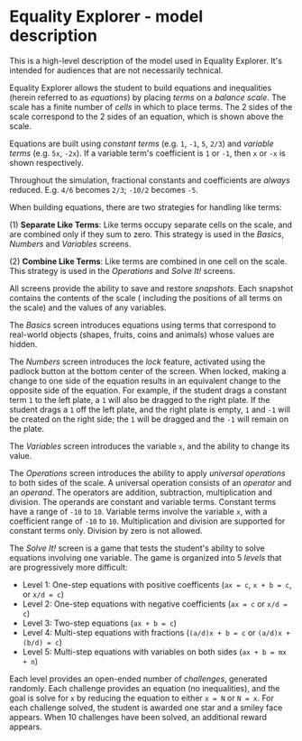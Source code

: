 # Equality Explorer - model description

This is a high-level description of the model used in Equality Explorer. It's intended for audiences
that are not necessarily technical.

Equality Explorer allows the student to build equations and inequalities (herein referred to as _equations_) by placing
_terms_ on a _balance scale_. The scale has a finite number of _cells_ in which to place terms. The 2 sides of the scale
correspond to the 2 sides of an equation, which is shown above the scale.

Equations are built using _constant terms_ (e.g. `1`, `-1`, `5`, `2/3`) and _variable terms_ (e.g. `5x`, `-2x`). If a
variable term's coefficient is `1` or `-1`, then `x` or `-x` is shown respectively.

Throughout the simulation, fractional constants and coefficients are _always_ reduced. E.g. `4/6` becomes `2/3`; `-10/2`
becomes `-5`.

When building equations, there are two strategies for handling like terms:

(1) **Separate Like Terms**: Like terms occupy separate cells on the scale, and are combined only if they sum to zero.
This strategy is used in the _Basics_, _Numbers_ and _Variables_ screens.

(2) **Combine Like Terms**: Like terms are combined in one cell on the scale. This strategy is used in the _Operations_
and _Solve It!_ screens.

All screens provide the ability to save and restore _snapshots_. Each snapshot contains the contents of the scale (
including the positions of all terms on the scale) and the values of any variables.

The _Basics_ screen introduces equations using terms that correspond to real-world objects (shapes, fruits, coins and
animals) whose values are hidden.

The _Numbers_ screen introduces the _lock_ feature, activated using the padlock button at the bottom center of the
screen. When locked, making a change to one side of the equation results in an equivalent change to the opposite side of
the equation. For example, if the student drags a constant term `1` to the left plate, a `1` will also be dragged to the
right plate. If the student drags a `1` off the left plate, and the right plate is empty, `1` and `-1` will be created
on the right side; the `1` will be dragged and the `-1` will remain on the plate.

The _Variables_ screen introduces the variable `x`, and the ability to change its value.

The _Operations_ screen introduces the ability to apply _universal operations_ to both sides of the scale. A universal
operation consists of an _operator_ and an _operand_. The operators are addition, subtraction, multiplication and
division. The operands are constant and variable terms. Constant terms have a range of `-10` to `10`. Variable terms
involve the variable `x`, with a coefficient range of `-10` to `10`. Multiplication and division are supported for
constant terms only. Division by zero is not allowed.

The _Solve It!_ screen is a game that tests the student's ability to solve equations involving one variable. The game is
organized into 5 _levels_ that are progressively more difficult:

- Level 1: One-step equations with positive coefficents (`ax = c`, `x + b = c`, or `x/d = c`)
- Level 2: One-step equations with negative coefficients (`ax = c` or `x/d = c`)
- Level 3: Two-step equations (`ax + b = c`)
- Level 4: Multi-step equations with fractions (`(a/d)x + b = c` or `(a/d)x + (b/d) = c`)
- Level 5: Multi-step equations with variables on both sides (`ax + b = mx + n`)

Each level provides an open-ended number of _challenges_, generated randomly. Each challenge provides an equation (no
inequalities), and the goal is solve for `x` by reducing the equation to either `x = N` or `N = x`. For each challenge
solved, the student is awarded one star and a smiley face appears. When 10 challenges have been solved, an additional
reward appears.
